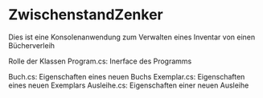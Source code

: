 # ZwischenstandZenker

Dies ist eine Konsolenanwendung zum Verwalten eines Inventar von einen Bücherverleih

Rolle der Klassen
Program.cs: Inerface des Programms

Buch.cs: Eigenschaften eines neuen Buchs
Exemplar.cs: Eigenschaften eines neuen Exemplars
Ausleihe.cs: Eigenschaften einer neuen Ausleihe

